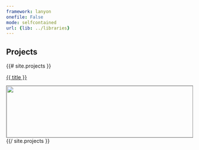 ```yaml
---
framework: lanyon
onefile: False
mode: selfcontained
url: {lib: ../libraries}
---
```


## Projects

{{# site.projects }}
<a href="{{url}}">
  <p>{{ title }}</p>
  <img src=thumbnails/{{ thumbnail }}></img>
</a>
{{/ site.projects }}


<style>
  li{text-align: justify;}
  img {
  	height: 140px;
  	width: 720px;
  	overflow: hidden;
  	border: 1px solid gray;
  }
</style>



